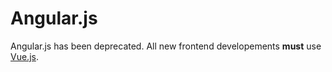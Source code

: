 # Angular.js

Angular.js has been deprecated. All new frontend developements **must**
use [Vue.js](./vue.md).
